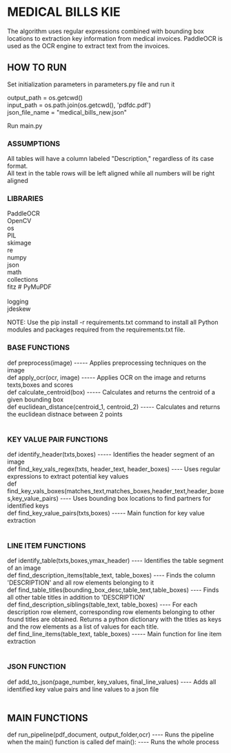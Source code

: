 # MEDICAL BILLS KIE
The algorithm uses regular expressions combined with bounding box locations to extraction key information from medical invoices.
PaddleOCR is used as the OCR engine to extract text from the invoices.


## HOW TO RUN
Set initialization parameters in parameters.py file and run it

output_path = os.getcwd()                                      
input_path = os.path.join(os.getcwd(), 'pdfdc.pdf')            
json_file_name = "medical_bills_new.json"                      

Run main.py

### ASSUMPTIONS
All tables will have a column labeled "Description," regardless of its case format. <br>
All text in the table rows will be left aligned while all numbers will be right aligned <br>


### LIBRARIES
PaddleOCR <br>
OpenCV  <br>
os 	<br>
PIL <br>
skimage	<br>
re 	<br>
numpy	<br>
json  <br>
math <br>
collections	<br>
fitz  # PyMuPDF	 <br>		
logging	 <br>
jdeskew	 <br>


NOTE: Use the pip install -r requirements.txt command to install all Python modules and packages required from the requirements.txt file.


### BASE FUNCTIONS
def preprocess(image) ----- Applies preprocessing techniques on the image <br>
def apply_ocr(ocr, image) ----- Applies OCR on the image and returns texts,boxes and scores <br>
def calculate_centroid(box) ----- Calculates and returns the centroid of a given bounding box <br>
def euclidean_distance(centroid_1, centroid_2) ----- Calculates and returns the euclidean distnace between 2 points <br><br> 



### KEY VALUE PAIR FUNCTIONS 
def identify_header(txts,boxes) ----- Identifies the header segment of an image <br>
def find_key_vals_regex(txts, header_text, header_boxes) ---- Uses regular expressions to extract potential key values <br>
def find_key_vals_boxes(matches_text,matches_boxes,header_text,header_boxes,key_value_pairs) ---- Uses bounding box locations to find partners for identified keys <br>
def find_key_value_pairs(txts,boxes) ----- Main function for key value extraction <br><br> 



### LINE ITEM FUNCTIONS 
def identify_table(txts,boxes,ymax_header) ---- Identifies the table segment of an image <br>
def find_description_items(table_text, table_boxes) ---- Finds the column 'DESCRIPTION' and all row elements belonging to it <br>
def find_table_titles(bounding_box_desc,table_text,table_boxes) ---- Finds all other table titles in addition to 'DESCRIPTION' <br>
def find_description_siblings(table_text, table_boxes) ---- For each description row element, corresponding row elements belonging to other found titles are obtained. Returns 							    a python dictionary with the titles as keys and the row elements as a list of values for each title. <br>
def find_line_items(table_text, table_boxes) ----- Main function for line item extraction <br> <br> 


### JSON FUNCTION
def add_to_json(page_number, key_values, final_line_values) ---- Adds all identified key value pairs and line values to a json file <br> <br> 

## MAIN FUNCTIONS 
def run_pipeline(pdf_document, output_folder,ocr) ---- Runs the pipeline when the main() function is called
def main(): ---- Runs the whole process 
